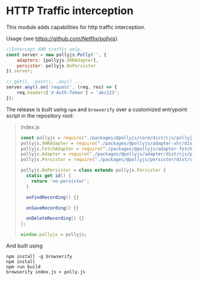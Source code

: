 # HTTP Traffic interception

This module adds capabilities for http traffic
interception.

Usage (see https://github.com/Netflix/pollyjs).

````js
//Intercept XHR traffic only.
const server = new pollyjs.Polly('', {
    adapters: [pollyjs.XHRAdapter],
    persister: pollyjs.NoPersister
}).server;

//.get(), .post(), .any() ...
server.any().on('request', (req, res) => {
    req.headers['X-Auth-Token'] = 'abc123';
});
````

The release is built using ``npm`` and `browserify` over a customized
entrypoint script in the repository root:

> index.js
> ````js
> const pollyjs = require("./packages/@pollyjs/core/dist/cjs/pollyjs-core");
> pollyjs.XHRAdapter = require("./packages/@pollyjs/adapter-xhr/dist/cjs/pollyjs-adapter-xhr");
> pollyjs.FetchAdapter = require("./packages/@pollyjs/adapter-fetch/dist/cjs/pollyjs-adapter-fetch");
> pollyjs.Adapter = require("./packages/@pollyjs/adapter/dist/cjs/pollyjs-adapter");
> pollyjs.Persister = require("./packages/@pollyjs/persister/dist/cjs/pollyjs-persister");
> 
> pollyjs.NoPersister = class extends pollyjs.Persister {
>   static get id() {
>     return 'no-persister';
>   }
>
>   onFindRecording() {}
>
>   onSaveRecording() {}
>
>   onDeleteRecording() {}
> };
>
> window.pollyjs = pollyjs;
> ````


And built using
 ````
 npm install -g browserify
 npm install
 npm run build
 browserify index.js > polly.js
 ````


